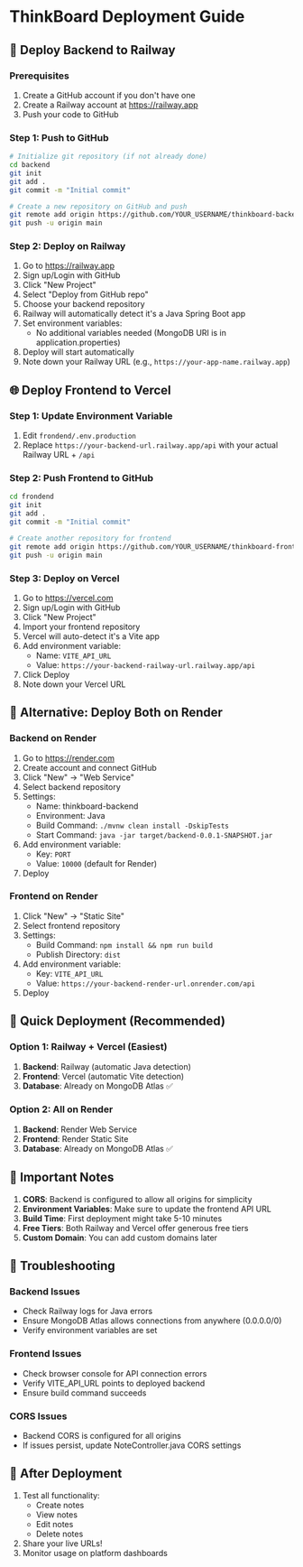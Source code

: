 # ThinkBoard Deployment Guide

## 🚀 Deploy Backend to Railway

### Prerequisites
1. Create a GitHub account if you don't have one
2. Create a Railway account at https://railway.app
3. Push your code to GitHub

### Step 1: Push to GitHub
```bash
# Initialize git repository (if not already done)
cd backend
git init
git add .
git commit -m "Initial commit"

# Create a new repository on GitHub and push
git remote add origin https://github.com/YOUR_USERNAME/thinkboard-backend.git
git push -u origin main
```

### Step 2: Deploy on Railway
1. Go to https://railway.app
2. Sign up/Login with GitHub
3. Click "New Project"
4. Select "Deploy from GitHub repo"
5. Choose your backend repository
6. Railway will automatically detect it's a Java Spring Boot app
7. Set environment variables:
   - No additional variables needed (MongoDB URI is in application.properties)
8. Deploy will start automatically
9. Note down your Railway URL (e.g., `https://your-app-name.railway.app`)

## 🌐 Deploy Frontend to Vercel

### Step 1: Update Environment Variable
1. Edit `frondend/.env.production`
2. Replace `https://your-backend-url.railway.app/api` with your actual Railway URL + `/api`

### Step 2: Push Frontend to GitHub
```bash
cd frondend
git init
git add .
git commit -m "Initial commit"

# Create another repository for frontend
git remote add origin https://github.com/YOUR_USERNAME/thinkboard-frontend.git
git push -u origin main
```

### Step 3: Deploy on Vercel
1. Go to https://vercel.com
2. Sign up/Login with GitHub
3. Click "New Project"
4. Import your frontend repository
5. Vercel will auto-detect it's a Vite app
6. Add environment variable:
   - Name: `VITE_API_URL`
   - Value: `https://your-backend-railway-url.railway.app/api`
7. Click Deploy
8. Note down your Vercel URL

## 🔧 Alternative: Deploy Both on Render

### Backend on Render
1. Go to https://render.com
2. Create account and connect GitHub
3. Click "New" → "Web Service"
4. Select backend repository
5. Settings:
   - Name: thinkboard-backend
   - Environment: Java
   - Build Command: `./mvnw clean install -DskipTests`
   - Start Command: `java -jar target/backend-0.0.1-SNAPSHOT.jar`
6. Add environment variable:
   - Key: `PORT`
   - Value: `10000` (default for Render)
7. Deploy

### Frontend on Render
1. Click "New" → "Static Site"
2. Select frontend repository
3. Settings:
   - Build Command: `npm install && npm run build`
   - Publish Directory: `dist`
4. Add environment variable:
   - Key: `VITE_API_URL`
   - Value: `https://your-backend-render-url.onrender.com/api`
5. Deploy

## 🎯 Quick Deployment (Recommended)

### Option 1: Railway + Vercel (Easiest)
1. **Backend**: Railway (automatic Java detection)
2. **Frontend**: Vercel (automatic Vite detection)
3. **Database**: Already on MongoDB Atlas ✅

### Option 2: All on Render
1. **Backend**: Render Web Service
2. **Frontend**: Render Static Site
3. **Database**: Already on MongoDB Atlas ✅

## 🔑 Important Notes

1. **CORS**: Backend is configured to allow all origins for simplicity
2. **Environment Variables**: Make sure to update the frontend API URL
3. **Build Time**: First deployment might take 5-10 minutes
4. **Free Tiers**: Both Railway and Vercel offer generous free tiers
5. **Custom Domain**: You can add custom domains later

## 🐛 Troubleshooting

### Backend Issues
- Check Railway logs for Java errors
- Ensure MongoDB Atlas allows connections from anywhere (0.0.0.0/0)
- Verify environment variables are set

### Frontend Issues
- Check browser console for API connection errors
- Verify VITE_API_URL points to deployed backend
- Ensure build command succeeds

### CORS Issues
- Backend CORS is configured for all origins
- If issues persist, update NoteController.java CORS settings

## 📱 After Deployment

1. Test all functionality:
   - Create notes
   - View notes
   - Edit notes
   - Delete notes
2. Share your live URLs!
3. Monitor usage on platform dashboards
